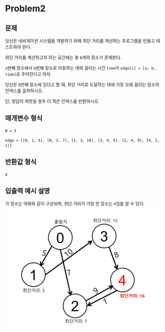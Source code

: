 # Problem2

## 문제

당신은 네비게이션 시스템을 개발하기 위해 최단 거리를 계산하는 프로그램을 만들고 테스트하려 한다.

최단 거리를 계산하고자 하는 공간에는 총 `N`개의 장소가 존재한다.

`a`번째 장소에서 `b`번째 장소로 이동하는 데에 걸리는 시간 `time`이 `edge[i] = [a, b, time]`로 주어진다고 하자.

당신은 `0`번째 장소에 있다고 할 때, 최단 거리로 도달하는 데에 가장 오래 걸리는 장소의 인덱스를 출력하시오.

단, 정답이 여럿일 경우 더 작은 인덱스를 반환하시오.

## 매개변수 형식

`N = 5`

`edge = [[0, 1, 5], [0, 2, 7], [1, 3, 10], [3, 4, 8], [2, 4, 9], [4, 2, 1]]`

## 반환값 형식

`4`

## 입출력 예시 설명

각 장소는 아래와 같이 구성되며, 최단 거리가 가장 먼 장소는 `4`임을 알 수 있다.

![img.png](img.png)
